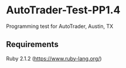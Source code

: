 AutoTrader-Test-PP1.4
=====================

Programming test for AutoTrader, Austin, TX

## Requirements

Ruby 2.1.2 (https://www.ruby-lang.org/)
